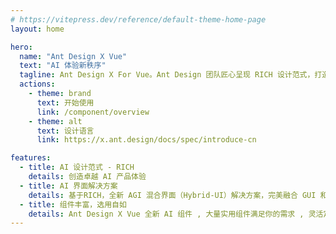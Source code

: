 ```yaml
---
# https://vitepress.dev/reference/default-theme-home-page
layout: home

hero:
  name: "Ant Design X Vue"
  text: "AI 体验新秩序"
  tagline: Ant Design X For Vue。Ant Design 团队匠心呈现 RICH 设计范式，打造卓越 AI 界面解决方案，引领智能新体验。
  actions:
    - theme: brand
      text: 开始使用
      link: /component/overview
    - theme: alt
      text: 设计语言
      link: https://x.ant.design/docs/spec/introduce-cn

features:
  - title: AI 设计范式 - RICH
    details: 创造卓越 AI 产品体验
  - title: AI 界面解决方案
    details: 基于RICH，全新 AGI 混合界面（Hybrid-UI）解决方案，完美融合 GUI 和自然会话交互。
  - title: 组件丰富，选用自如
    details: Ant Design X Vue 全新 AI 组件 , 大量实用组件满足你的需求 , 灵活定制与拓展
---
```


